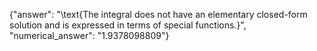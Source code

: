 {"answer": "\\text{The integral does not have an elementary closed-form solution and is expressed in terms of special functions.}", "numerical_answer": "1.9378098809"}